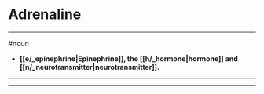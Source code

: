 # Adrenaline
---
#noun
- **[[e/_epinephrine|Epinephrine]], the [[h/_hormone|hormone]] and [[n/_neurotransmitter|neurotransmitter]].**
---
---
